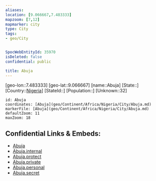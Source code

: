 ```yaml
---
aliases: 
location: [9.066667,7.483333]
mapzoom: [7,12] 
mapmarker: city 
type: City
tags:
- geo/City


SpocWebEntityId: 35970
isDeleted: false
confidential: public

title: Abuja
---
```

[geo-lon::7.483333]
[geo-lat::9.066667]
[name::Abuja]
[State::]
[Country::[Nigeria](geo/Continent/Africa/Nigeria.md)]
[StateId::]
[Population::]
[Unknown::32]


```leaflet
id: Abuja
coordinates: [Abuja](geo/Continent/Africa/Nigeria/City/Abuja.md)
markerFile: [Abuja](geo/Continent/Africa/Nigeria/City/Abuja.md)
defaultZoom: 11 
maxZoom: 18
```


## Confidential Links & Embeds: 
- [Abuja](../../../../../../_public/geo/Continent/Africa/Nigeria/City/Abuja.md) 
- [Abuja.internal](../../../../../../_internal/geo/Continent/Africa/Nigeria/City/Abuja.internal.md) 
- [Abuja.protect](../../../../../../_protect/geo/Continent/Africa/Nigeria/City/Abuja.protect.md) 
- [Abuja.private](../../../../../../_private/geo/Continent/Africa/Nigeria/City/Abuja.private.md) 
- [Abuja.personal](../../../../../../_personal/geo/Continent/Africa/Nigeria/City/Abuja.personal.md) 
- [Abuja.secret](../../../../../../_secret/geo/Continent/Africa/Nigeria/City/Abuja.secret.md) 
